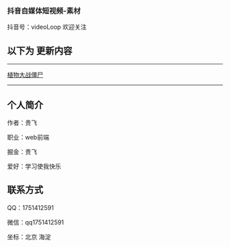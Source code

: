 ### 抖音自媒体短视频-素材

抖音号：videoLoop  欢迎关注

## 以下为 更新内容
<hr>

[植物大战僵尸](https://evelope.github.io/TikTok-Media/h5-game-plantsVSzombies)<br>
<hr>

## 个人简介

作者：贵飞

职业：web前端

掘金：贵飞

爱好：学习使我快乐

## 联系方式

QQ：1751412591

微信：qq1751412591

坐标：北京 海淀
